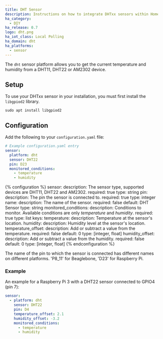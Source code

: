 ```yaml
---
title: DHT Sensor
description: Instructions on how to integrate DHTxx sensors within Home Assistant.
ha_category:
  - DIY
ha_release: 0.7
logo: dht.png
ha_iot_class: Local Polling
ha_domain: dht
ha_platforms:
  - sensor
---
```


The `dht` sensor platform allows you to get the current temperature and humidity from a DHT11, DHT22 or AM2302 device.

## Setup

To use your DHTxx sensor in your installation, you must first install the `libgpiod2` library.

```shell
sudo apt install libgpiod2
```

## Configuration

Add the following to your `configuration.yaml` file:

```yaml
# Example configuration.yaml entry
sensor:
  platform: dht
  sensor: DHT22
  pin: D23
  monitored_conditions:
    - temperature
    - humidity
```

{% configuration %}
sensor:
  description: The sensor type, supported devices are DHT11, DHT22 and AM2302.
  required: true
  type: string
pin:
  description: The pin the sensor is connected to.
  required: true
  type: integer
name:
  description: The name of the sensor.
  required: false
  default: DHT Sensor
  type: string
monitored_conditions:
  description: Conditions to monitor. Available conditions are only *temperature* and *humidity*.
  required: true
  type: list
  keys:
    temperature:
      description: Temperature at the sensor's location.
    humidity:
      description: Humidity level at the sensor's location.
temperature_offset:
  description: Add or subtract a value from the temperature.
  required: false
  default: 0
  type: [integer, float]
humidity_offset:
  description: Add or subtract a value from the humidity.
  required: false
  default: 0
  type: [integer, float]
{% endconfiguration %}

The name of the pin to which the sensor is connected has different names on different platforms. 'P8_11' for Beaglebone, 'D23' for Raspberry Pi.

### Example

An example for a Raspberry Pi 3 with a DHT22 sensor connected to GPIO4 (pin 7):

```yaml
sensor:
  - platform: dht
    sensor: DHT22
    pin: D4
    temperature_offset: 2.1
    humidity_offset: -3.2
    monitored_conditions:
      - temperature
      - humidity
```
